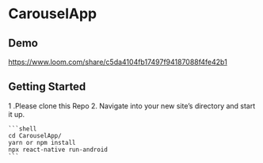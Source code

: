# CarouselApp
## Demo 
  https://www.loom.com/share/c5da4104fb17497f94187088f4fe42b1

## Getting Started
  1 .Please clone this Repo
  2. Navigate into your new site’s directory and start it up.

    ```shell
    cd CarouselApp/
    yarn or npm install
    npx react-native run-android
    ```
  
